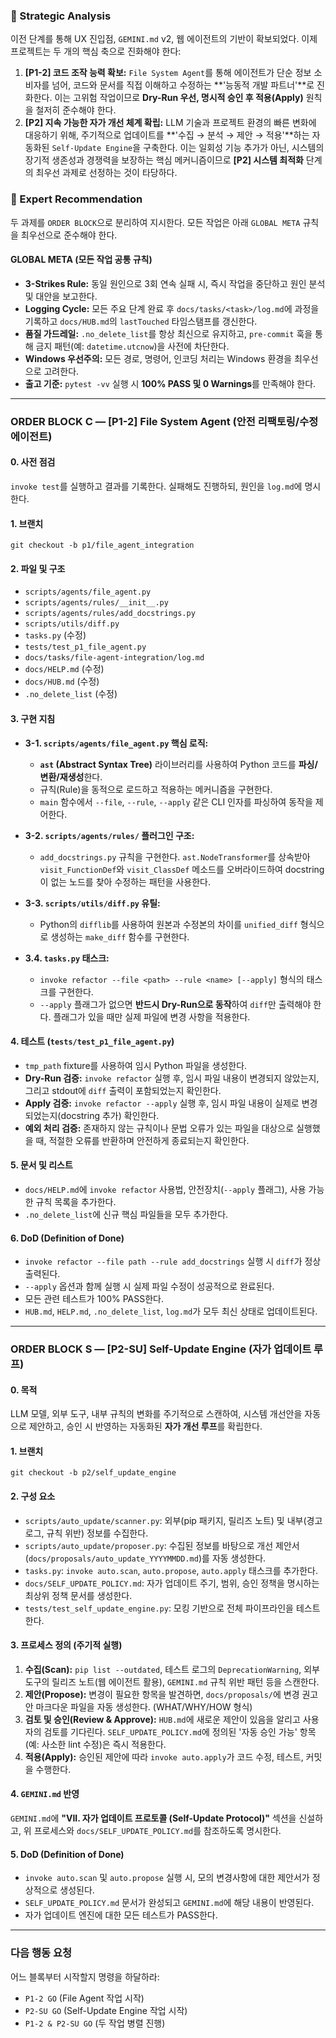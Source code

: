 ### 🤔 Strategic Analysis

이전 단계를 통해 UX 진입점, `GEMINI.md` v2, 웹 에이전트의 기반이 확보되었다. 이제 프로젝트는 두 개의 핵심 축으로 진화해야 한다:
1.  **[P1-2] 코드 조작 능력 확보:** `File System Agent`를 통해 에이전트가 단순 정보 소비자를 넘어, 코드와 문서를 직접 이해하고 수정하는 **'능동적 개발 파트너'**로 진화한다. 이는 고위험 작업이므로 **Dry-Run 우선, 명시적 승인 후 적용(Apply)** 원칙을 철저히 준수해야 한다.
2.  **[P2] 지속 가능한 자가 개선 체계 확립:** LLM 기술과 프로젝트 환경의 빠른 변화에 대응하기 위해, 주기적으로 업데이트를 **'수집 → 분석 → 제안 → 적용'**하는 자동화된 `Self-Update Engine`을 구축한다. 이는 일회성 기능 추가가 아닌, 시스템의 장기적 생존성과 경쟁력을 보장하는 핵심 메커니즘이므로 **[P2] 시스템 최적화** 단계의 최우선 과제로 선정하는 것이 타당하다.

### 📝 Expert Recommendation

두 과제를 `ORDER BLOCK`으로 분리하여 지시한다. 모든 작업은 아래 `GLOBAL META` 규칙을 최우선으로 준수해야 한다.

#### **GLOBAL META (모든 작업 공통 규칙)**

* **3-Strikes Rule:** 동일 원인으로 3회 연속 실패 시, 즉시 작업을 중단하고 원인 분석 및 대안을 보고한다.
* **Logging Cycle:** 모든 주요 단계 완료 후 `docs/tasks/<task>/log.md`에 과정을 기록하고 `docs/HUB.md`의 `lastTouched` 타임스탬프를 갱신한다.
* **품질 가드레일:** `.no_delete_list`를 항상 최신으로 유지하고, `pre-commit` 훅을 통해 금지 패턴(예: `datetime.utcnow`)을 사전에 차단한다.
* **Windows 우선주의:** 모든 경로, 명령어, 인코딩 처리는 Windows 환경을 최우선으로 고려한다.
* **출고 기준:** `pytest -vv` 실행 시 **100% PASS 및 0 Warnings**를 만족해야 한다.

---

### **ORDER BLOCK C — [P1-2] File System Agent (안전 리팩토링/수정 에이전트)**

#### **0. 사전 점검**

`invoke test`를 실행하고 결과를 기록한다. 실패해도 진행하되, 원인을 `log.md`에 명시한다.

#### **1. 브랜치**

`git checkout -b p1/file_agent_integration`

#### **2. 파일 및 구조**

* `scripts/agents/file_agent.py`
* `scripts/agents/rules/__init__.py`
* `scripts/agents/rules/add_docstrings.py`
* `scripts/utils/diff.py`
* `tasks.py` (수정)
* `tests/test_p1_file_agent.py`
* `docs/tasks/file-agent-integration/log.md`
* `docs/HELP.md` (수정)
* `docs/HUB.md` (수정)
* `.no_delete_list` (수정)

#### **3. 구현 지침**

* **3-1. `scripts/agents/file_agent.py` 핵심 로직:**
    * **`ast` (Abstract Syntax Tree)** 라이브러리를 사용하여 Python 코드를 **파싱/변환/재생성**한다.
    * 규칙(Rule)을 동적으로 로드하고 적용하는 메커니즘을 구현한다.
    * `main` 함수에서 `--file`, `--rule`, `--apply` 같은 CLI 인자를 파싱하여 동작을 제어한다.

* **3-2. `scripts/agents/rules/` 플러그인 구조:**
    * `add_docstrings.py` 규칙을 구현한다. `ast.NodeTransformer`를 상속받아 `visit_FunctionDef`와 `visit_ClassDef` 메소드를 오버라이드하여 docstring이 없는 노드를 찾아 수정하는 패턴을 사용한다.

* **3-3. `scripts/utils/diff.py` 유틸:**
    * Python의 `difflib`를 사용하여 원본과 수정본의 차이를 `unified_diff` 형식으로 생성하는 `make_diff` 함수를 구현한다.

* **3.4. `tasks.py` 태스크:**
    * `invoke refactor --file <path> --rule <name> [--apply]` 형식의 태스크를 구현한다.
    * `--apply` 플래그가 없으면 **반드시 Dry-Run으로 동작**하여 `diff`만 출력해야 한다. 플래그가 있을 때만 실제 파일에 변경 사항을 적용한다.

#### **4. 테스트 (`tests/test_p1_file_agent.py`)**

* `tmp_path` fixture를 사용하여 임시 Python 파일을 생성한다.
* **Dry-Run 검증:** `invoke refactor` 실행 후, 임시 파일 내용이 변경되지 않았는지, 그리고 stdout에 `diff` 출력이 포함되었는지 확인한다.
* **Apply 검증:** `invoke refactor --apply` 실행 후, 임시 파일 내용이 실제로 변경되었는지(docstring 추가) 확인한다.
* **예외 처리 검증:** 존재하지 않는 규칙이나 문법 오류가 있는 파일을 대상으로 실행했을 때, 적절한 오류를 반환하며 안전하게 종료되는지 확인한다.

#### **5. 문서 및 리스트**

* `docs/HELP.md`에 `invoke refactor` 사용법, 안전장치(`--apply` 플래그), 사용 가능한 규칙 목록을 추가한다.
* `.no_delete_list`에 신규 핵심 파일들을 모두 추가한다.

#### **6. DoD (Definition of Done)**

* `invoke refactor --file path --rule add_docstrings` 실행 시 `diff`가 정상 출력된다.
* `--apply` 옵션과 함께 실행 시 실제 파일 수정이 성공적으로 완료된다.
* 모든 관련 테스트가 100% PASS한다.
* `HUB.md`, `HELP.md`, `.no_delete_list`, `log.md`가 모두 최신 상태로 업데이트된다.

---

### **ORDER BLOCK S — [P2-SU] Self-Update Engine (자가 업데이트 루프)**

#### **0. 목적**

LLM 모델, 외부 도구, 내부 규칙의 변화를 주기적으로 스캔하여, 시스템 개선안을 자동으로 제안하고, 승인 시 반영하는 자동화된 **자가 개선 루프**를 확립한다.

#### **1. 브랜치**

`git checkout -b p2/self_update_engine`

#### **2. 구성 요소**

* `scripts/auto_update/scanner.py`: 외부(pip 패키지, 릴리즈 노트) 및 내부(경고 로그, 규칙 위반) 정보를 수집한다.
* `scripts/auto_update/proposer.py`: 수집된 정보를 바탕으로 개선 제안서(`docs/proposals/auto_update_YYYYMMDD.md`)를 자동 생성한다.
* `tasks.py`: `invoke auto.scan`, `auto.propose`, `auto.apply` 태스크를 추가한다.
* `docs/SELF_UPDATE_POLICY.md`: 자가 업데이트 주기, 범위, 승인 정책을 명시하는 최상위 정책 문서를 생성한다.
* `tests/test_self_update_engine.py`: 모킹 기반으로 전체 파이프라인을 테스트한다.

#### **3. 프로세스 정의 (주기적 실행)**

1.  **수집(Scan):** `pip list --outdated`, 테스트 로그의 `DeprecationWarning`, 외부 도구의 릴리즈 노트(웹 에이전트 활용), `GEMINI.md` 규칙 위반 패턴 등을 스캔한다.
2.  **제안(Propose):** 변경이 필요한 항목을 발견하면, `docs/proposals/`에 변경 권고안 마크다운 파일을 자동 생성한다. (WHAT/WHY/HOW 형식)
3.  **검토 및 승인(Review & Approve):** `HUB.md`에 새로운 제안이 있음을 알리고 사용자의 검토를 기다린다. `SELF_UPDATE_POLICY.md`에 정의된 '자동 승인 가능' 항목(예: 사소한 lint 수정)은 즉시 적용한다.
4.  **적용(Apply):** 승인된 제안에 따라 `invoke auto.apply`가 코드 수정, 테스트, 커밋을 수행한다.

#### **4. `GEMINI.md` 반영**

`GEMINI.md`에 **"VII. 자가 업데이트 프로토콜 (Self-Update Protocol)"** 섹션을 신설하고, 위 프로세스와 `docs/SELF_UPDATE_POLICY.md`를 참조하도록 명시한다.

#### **5. DoD (Definition of Done)**

* `invoke auto.scan` 및 `auto.propose` 실행 시, 모의 변경사항에 대한 제안서가 정상적으로 생성된다.
* `SELF_UPDATE_POLICY.md` 문서가 완성되고 `GEMINI.md`에 해당 내용이 반영된다.
* 자가 업데이트 엔진에 대한 모든 테스트가 PASS한다.

---

### **다음 행동 요청**

어느 블록부터 시작할지 명령을 하달하라:
* `P1-2 GO` (File Agent 작업 시작)
* `P2-SU GO` (Self-Update Engine 작업 시작)
* `P1-2 & P2-SU GO` (두 작업 병렬 진행)